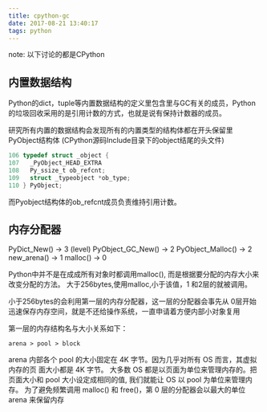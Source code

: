```yaml
---
title: cpython-gc
date: 2017-08-21 13:40:17
tags: python
---
```

note: 以下讨论的都是CPython
## 内置数据结构
Python的dict，tuple等内置数据结构的定义里包含里与GC有关的成员，Python
的垃圾回收采用的是引用计数的方式，也就是说有保持计数器的成员。

研究所有内置的数据结构会发现所有的内置类型的结构体都在开头保留里PyObject结构体
(CPython源码Include目录下的object结尾的头文件)
```c
106 typedef struct _object {
107   _PyObject_HEAD_EXTRA
108   Py_ssize_t ob_refcnt;
109   struct _typeobject *ob_type;
110 } PyObject;
```
而Pyobject结构体的ob_refcnt成员负责维持引用计数。

## 内存分配器

PyDict_New()      -> 3 (level)
PyObject_GC_New() -> 2
PyObject_Malloc() -> 2
new_arena()       -> 1
malloc()          -> 0

Python中并不是在成成所有对象时都调用malloc(), 而是根据要分配的内存大小来改变分配的方法。
大于256bytes,使用malloc,小于该值，1 和2层的就被调用。

小于256bytes的会利用第一层的内存分配器，这一层的分配器会事先从
0层开始迅速保存内存空间，就是不还给操作系统，一直申请着方便内部小对象复用

第一层的内存结构名与大小关系如下：

    arena > pool > block

arena 内部各个 pool 的大小固定在 4K 字节。因为几乎对所有 OS 而言，其虚拟内存的页
面大小都是 4K 字节。
大多数 OS 都是以页面为单位来管理内存的。把页面大小和 pool 大小设定成相同的值,
我们就能让 OS 以 pool 为单位来管理内存。
为了避免频繁调用 malloc() 和 free()，第 0 层的分配器会以最大的单位 arena 来保留内存

